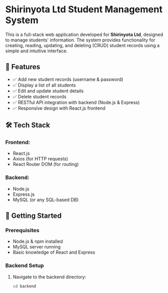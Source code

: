 # Shirinyota Ltd Student Management System

This is a full-stack web application developed for **Shirinyota Ltd**, designed to manage students' information. The system provides functionality for creating, reading, updating, and deleting (CRUD) student records using a simple and intuitive interface.

## 📌 Features

- ✅ Add new student records (username & password)
- ✅ Display a list of all students
- ✅ Edit and update student details
- ✅ Delete student records
- ✅ RESTful API integration with backend (Node.js & Express)
- ✅ Responsive design with React.js frontend

## 🛠️ Tech Stack

### Frontend:
- React.js
- Axios (for HTTP requests)
- React Router DOM (for routing)

### Backend:
- Node.js
- Express.js
- MySQL (or any SQL-based DB)

## 🚀 Getting Started

### Prerequisites
- Node.js & npm installed
- MySQL server running
- Basic knowledge of React and Express

### Backend Setup

1. Navigate to the backend directory:
   ```bash
   cd backend
